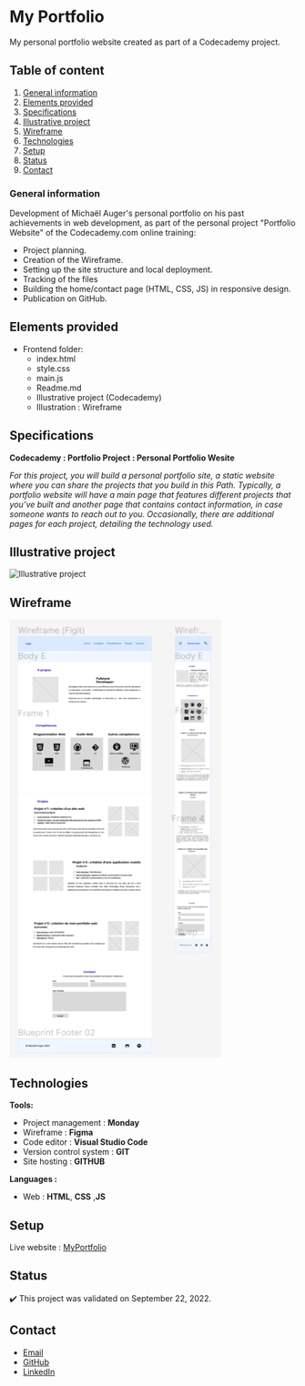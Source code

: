# My Portfolio

My personal portfolio website created as part of a Codecademy project.

## Table of content
1. [General information](#General-information)
2. [Elements provided](#Elements-provided)
3. [Specifications](#Specifications)
4. [Illustrative project](#Illustrative-project)
5. [Wireframe](#Wireframe)
6. [Technologies](#Technologies)
7. [Setup](#Setup)
8. [Status](#Status)
9. [Contact](#Contact)


### General information
Development of Michaël Auger's personal portfolio on his past achievements in web development, as part of the personal project "Portfolio Website" of the Codecademy.com online training: 
* Project planning.
* Creation of the Wireframe.
* Setting up the site structure and local deployment.
* Tracking of the files
* Building the home/contact page (HTML, CSS, JS) in responsive design.
* Publication on GitHub.


## Elements provided
 * Frontend folder:
    - index.html
    - style.css
    - main.js
    - Readme.md
    - Illustrative project (Codecademy)
    - Illustration : Wireframe


##  Specifications
**Codecademy : Portfolio Project : Personal Portfolio Wesite**
 
*For this project, you will build a personal portfolio site, a static website where you can share the projects that you build in this Path. Typically, a portfolio website will have a main page that features different projects that you’ve built and another page that contains contact information, in case someone wants to reach out to you. Occasionally, there are additional pages for each project, detailing the technology used.*

## Illustrative project
![Illustrative project](https://static-assets.codecademy.com/Paths/front-end-career-path/personal-portfolio-website/personal-portfolio-website-screenshot.png)

## Wireframe
![Wireframe](Resources/images/Wireframe.png)

## Technologies
**Tools:**
 * Project management : **Monday**
 * Wireframe : **Figma**
 * Code editor : **Visual Studio Code**
 * Version control system : **GIT**
 * Site hosting : **GITHUB**
  
**Languages :**
 * Web : **HTML**, **CSS** ,**JS**

## Setup
Live website : [MyPortfolio](https://byronmike.github.io/MyPortfolio/)

## Status
:heavy_check_mark: This project was validated on September 22, 2022.

## Contact
* [Email](mailto:auger.michaell@gmail;com)
* [GitHub](https://github.com/ByronMike)
* [LinkedIn](https://www.linkedin.com/in/auger-michael/)
